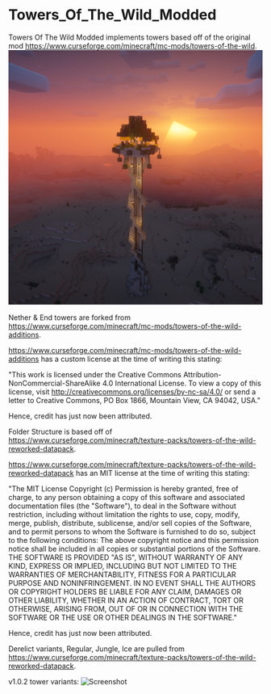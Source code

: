 # Towers_Of_The_Wild_Modded
Towers Of The Wild Modded implements towers based off of the original mod https://www.curseforge.com/minecraft/mc-mods/towers-of-the-wild.
![Screenshot](pack.png)

Nether & End towers are forked from https://www.curseforge.com/minecraft/mc-mods/towers-of-the-wild-additions.

https://www.curseforge.com/minecraft/mc-mods/towers-of-the-wild-additions has a custom license at the time of writing this stating:

"This work is licensed under the Creative Commons Attribution-NonCommercial-ShareAlike 4.0 International License. To view a copy of this license, visit http://creativecommons.org/licenses/by-nc-sa/4.0/ or send a letter to Creative Commons, PO Box 1866, Mountain View, CA 94042, USA."

Hence, credit has just now been attributed.

Folder Structure is based off of https://www.curseforge.com/minecraft/texture-packs/towers-of-the-wild-reworked-datapack.

https://www.curseforge.com/minecraft/texture-packs/towers-of-the-wild-reworked-datapack has an MIT license at the time of writing this stating:

"The MIT License Copyright (c) <year> <copyright holders> Permission is hereby granted, free of charge, to any person obtaining a copy of this software and associated documentation files (the "Software"), to deal in the Software without restriction, including without limitation the rights to use, copy, modify, merge, publish, distribute, sublicense, and/or sell copies of the Software, and to permit persons to whom the Software is furnished to do so, subject to the following conditions: The above copyright notice and this permission notice shall be included in all copies or substantial portions of the Software. THE SOFTWARE IS PROVIDED "AS IS", WITHOUT WARRANTY OF ANY KIND, EXPRESS OR IMPLIED, INCLUDING BUT NOT LIMITED TO THE WARRANTIES OF MERCHANTABILITY, FITNESS FOR A PARTICULAR PURPOSE AND NONINFRINGEMENT. IN NO EVENT SHALL THE AUTHORS OR COPYRIGHT HOLDERS BE LIABLE FOR ANY CLAIM, DAMAGES OR OTHER LIABILITY, WHETHER IN AN ACTION OF CONTRACT, TORT OR OTHERWISE, ARISING FROM, OUT OF OR IN CONNECTION WITH THE SOFTWARE OR THE USE OR OTHER DEALINGS IN THE SOFTWARE."

Hence, credit has just now been attributed.

  Derelict variants, Regular, Jungle, Ice are pulled from https://www.curseforge.com/minecraft/texture-packs/towers-of-the-wild-reworked-datapack.

v1.0.2 tower variants:
![Screenshot](tower-variants-1.0.2.png)
